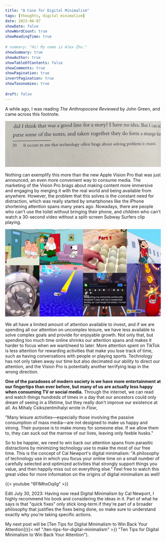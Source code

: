```yaml
---
title: "A Case for Digital Minimalism"
tags: [thoughts, digital minimalism]
date: 2023-06-07
showDate: false
showWordCount: true
showReadingTime: true

# summary: "Hi! My name is Alex Zhu."
showSummary: true
showAuthor: true
showTableOfContents: false
showComments: true
showPagination: true
invertPagination: true
showTaxonomies: true

draft: false
---
```


A while ago, I was reading *The Anthropocene Reviewed* by John Green, and came across this footnote.

![It occurs to me that technology often brags about solving problems it created.](quote.png "It occurs to me that technology often brags about solving problems it created.")

Nothing can exemplify this more than the new Apple Vision Pro that was just announced, an even more convenient way to consume media. The marketing of the Vision Pro brags about making content more immersive and engaging by merging it with the real world and being available from anywhere. However, the problem that this solves is the constant need for distraction, which was really started by smartphones like the iPhone shortening attention spans many years ago. Nowadays, there are people who can't use the toilet without bringing their phone, and children who can't watch a 30-second video without a split-screen Subway Surfers clip playing.

![The videos I'm talking about: half subway surfers, half short video](subwaysurfers.jpg)

We all have a limited amount of attention available to invest, and if we are spending all our attention on uncomplex leisure, we have less available to solve complex goals and provide for enjoyable growth. Not only that, but spending too much time online shrinks our attention spans and makes it harder to focus when we want/need to later. More attention spent on TikTok is less attention for rewarding activities that make you lose track of time, such as having conversations with people or playing sports. Technology has not only taken away our time but also decimated our ability to direct our attention, and the Vision Pro is potentially another terrifying leap in the wrong direction.

**One of the paradoxes of modern society is we have more entertainment at our fingertips than ever before, but many of us are actually less happy when consuming TV or social media.** Through the internet, we can read and watch things hundreds of times in a day that our ancestors could only dream of seeing in a lifetime, but they really don't improve our existence at all. As Mihaly Csikszentmihalyi wrote in *Flow*,

"Many leisure activities—especially those involving the passive consumption of mass media—are not designed to make us happy and strong. Their purpose is to make money for someone else. If we allow them to, they can suck out the marrow of our lives, leaving only feeble husks."

So to be happier, we need to win back our attention spans from parasitic  distractions by minimizing technology use to make the most of our free time. This is the concept of Cal Newport's digital minimalism: "A philosophy of technology use in which you focus your online time on a small number of carefully selected and optimized activities that strongly support things you value, and then happily miss out on everything else." Feel free to watch this great video for more information on the origins of digital minimalism as well!

{{< youtube "6FlMhxOqiIg" >}}

Edit July 30, 2023: Having now read Digital Minimalism by Cal Newport, I highly recommend his book and considering the ideas in it. Part of what he says is that "quick fixes" only stick long-term if they're part of a broader philosophy that justifies the fixes being done, so make sure to understand exactly why you're taking specific actions.

My next post will be [Ten Tips for Digital Minimalism to Win Back Your Attention]({{< ref "/ten-tips-for-digital-minimalism" >}} "Ten Tips for Digital Minimalism to Win Back Your Attention"). 